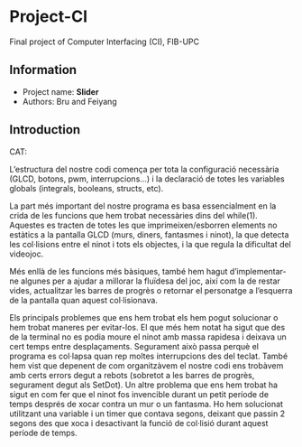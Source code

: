 # Project-CI
Final project of Computer Interfacing (CI), FIB-UPC

## Information
- Project name: **Slider**
- Authors: Bru and Feiyang

## Introduction
CAT:

L’estructura del nostre codi comença per tota la configuració necessària (GLCD, botons, pwm, interrupcions…) i la declaració de totes les variables globals (integrals, booleans, structs, etc).


La part més important del nostre programa es basa essencialment en la crida de les funcions que hem trobat necessàries dins del while(1). Aquestes es tracten de totes les que imprimeixen/esborren elements no estàtics a la pantalla GLCD (murs, diners, fantasmes i ninot), la que detecta les col·lisions entre el ninot i tots els objectes, i la que regula la dificultat del videojoc. 


Més enllà de les funcions més bàsiques,  també hem hagut d’implementar-ne algunes per a ajudar a millorar la fluïdesa del joc, així com la de restar vides, actualitzar les barres de progrès o retornar el personatge a l’esquerra de la pantalla quan aquest col·lisionava.


Els principals problemes que ens hem trobat els hem pogut solucionar o hem trobat maneres per evitar-los. El que més hem notat ha sigut que des de la terminal no es podia moure el ninot amb massa rapidesa i deixava un cert temps entre desplaçaments. Segurament això passa perquè el programa es col·lapsa quan rep moltes interrupcions des del teclat.
També hem vist que depenent de com organitzàvem el nostre codi ens trobàvem amb certs errors degut a rebots (sobretot a les barres de progrès, segurament degut als SetDot). 
Un altre problema que ens hem trobat ha sigut en com fer que el ninot fos invencible durant un petit període de temps després de xocar contra un mur o un fantasma. Ho hem solucionat utilitzant una variable i un timer que contava segons, deixant que passin 2 segons des que xoca i desactivant la funció de col·lisió durant aquest període de temps.